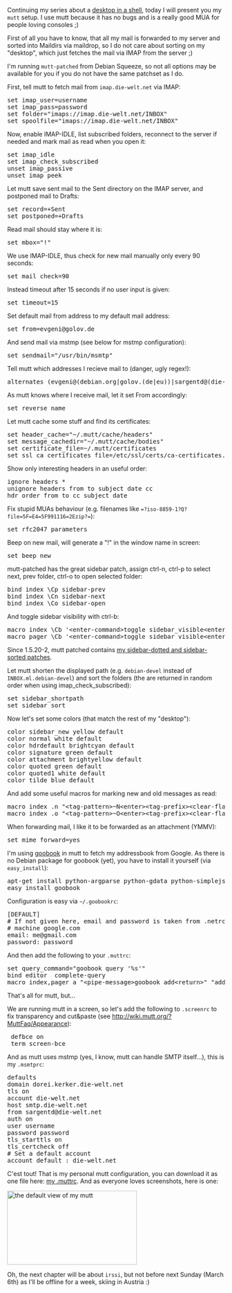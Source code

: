 <html><body><p>Continuing my series about a <a href="http://www.die-welt.net/2011/02/desktop-in-a-shell/">desktop in a shell</a>, today I will present you my <code>mutt</code> setup. I use mutt because it has no bugs and is a really good MUA for people loving consoles ;)

First of all you have to know, that all my mail is forwarded to my server and sorted into Maildirs via maildrop, so I do not care about sorting on my "desktop", which just fetches the mail via IMAP from the server ;)

I'm running <code>mutt-patched</code> from Debian Squeeze, so not all options may be available for you if you do not have the same patchset as I do.

First, tell mutt to fetch mail from <code>imap.die-welt.net</code> via IMAP:

</p><pre>set imap_user=username
set imap_pass=password
set folder="imaps://imap.die-welt.net/INBOX"
set spoolfile="imaps://imap.die-welt.net/INBOX"</pre>

Now, enable IMAP-IDLE, list subscribed folders, reconnect to the server if needed and mark mail as read when you open it:

<pre>set imap_idle
set imap_check_subscribed
unset imap_passive
unset imap_peek</pre>

Let mutt save sent mail to the Sent directory on the IMAP server, and postponed mail to Drafts:

<pre>set record=+Sent
set postponed=+Drafts</pre>

Read mail should stay where it is:

<pre>set mbox="!"</pre>

We use IMAP-IDLE, thus check for new mail manually only every 90 seconds:

<pre>set mail_check=90</pre>

Instead timeout after 15 seconds if no user input is given:

<pre>set timeout=15</pre>

Set default mail from address to my default mail address:

<pre>set from=evgeni@golov.de</pre>

And send mail via mstmp (see below for mstmp configuration):

<pre>set sendmail="/usr/bin/msmtp"</pre>

Tell mutt which addresses I recieve mail to (danger, ugly regex!):

<pre>alternates (evgeni@(debian.org|golov.(de|eu))|sargentd@(die-welt|sargentd).net|evgeni.golov@uni-duesseldorf.de)</pre>

As mutt knows where I receive mail, let it set From accordingly:

<pre>set reverse_name</pre>

Let mutt cache some stuff and find its certificates:

<pre>set header_cache="~/.mutt/cache/headers"
set message_cachedir="~/.mutt/cache/bodies"
set certificate_file=~/.mutt/certificates
set ssl_ca_certificates_file=/etc/ssl/certs/ca-certificates.crt</pre>

Show only interesting headers in an useful order:

<pre>ignore headers *
unignore headers from to subject date cc
hdr_order from to cc subject date</pre>

Fix stupid MUAs behaviour (e.g. filenames like <code>=?iso-8859-1?Q?file=5F=E4=5F991116=2Ezip?=</code>):

<pre>set rfc2047_parameters</pre>

Beep on new mail, will generate a "!" in the window name in screen:

<pre>set beep_new</pre>

mutt-patched has the great sidebar patch, assign ctrl-n, ctrl-p to select next, prev folder, ctrl-o to open selected folder:

<pre>bind index \Cp sidebar-prev
bind index \Cn sidebar-next
bind index \Co sidebar-open</pre>
And toggle sidebar visibility with ctrl-b:

<pre>macro index \Cb '&lt;enter-command&gt;toggle sidebar_visible&lt;enter&gt;&lt;refresh&gt;'
macro pager \Cb '&lt;enter-command&gt;toggle sidebar_visible&lt;enter&gt;&lt;redraw-screen&gt;'</pre>

Since 1.5.20-2, mutt patched contains <a href="http://www.die-welt.net/2008/11/pimp_my_mutt/">my sidebar-dotted and sidebar-sorted patches</a>.

Let mutt shorten the displayed path (e.g. <code>debian-devel</code> instead of <code>INBOX.ml.debian-devel</code>) and sort the folders (the are returned in random order when using  imap_check_subscribed):

<pre>set sidebar_shortpath
set sidebar_sort</pre>

Now let's set some colors (that match the rest of my "desktop"):

<pre>color sidebar_new yellow default
color normal white default
color hdrdefault brightcyan default
color signature green default
color attachment brightyellow default
color quoted green default
color quoted1 white default
color tilde blue default</pre>

And add some useful macros for marking new and old messages as read:

<pre>macro index .n "&lt;tag-pattern&gt;~N&lt;enter&gt;&lt;tag-prefix&gt;&lt;clear-flag&gt;N&lt;clear-flag&gt;*" "Catchup all new messages"
macro index .o "&lt;tag-pattern&gt;~O&lt;enter&gt;&lt;tag-prefix&gt;&lt;clear-flag&gt;O&lt;clear-flag&gt;*" "Catchup all old messages"</pre>

When forwarding mail, I like it to be forwarded as an attachment (YMMV):

<pre>set mime_forward=yes</pre>

I'm using <a href="http://code.google.com/p/goobook/">goobook</a> in mutt to fetch my addressbook from Google. As there is no Debian package for goobook (yet), you have to install it yourself (via <code>easy_install</code>):

<pre>apt-get install python-argparse python-gdata python-simplejson python-keyring python-nose
easy_install goobook</pre>

Configuration is easy via <code>~/.goobookrc</code>:

<pre>[DEFAULT]
# If not given here, email and password is taken from .netrc using
# machine google.com
email: me@gmail.com
password: password</pre>

And then add the following to your <code>.muttrc</code>:

<pre>set query_command="goobook query '%s'"
bind editor  complete-query
macro index,pager a "&lt;pipe-message&gt;goobook add&lt;return&gt;" "add the sender address to Google contacts"</pre>
That's all for mutt, but...

We are running mutt in a screen, so let's add the following to <code>.screenrc</code> to fix transparency and cut&amp;paste (see <a href="http://wiki.mutt.org/?MuttFaq/Appearance">http://wiki.mutt.org/?MuttFaq/Appearance</a>):

<pre> defbce on
 term screen-bce</pre>

And as mutt uses mstmp (yes, I know, mutt can handle SMTP itself...), this is my <code>.msmtprc</code>:

<pre>defaults
domain dorei.kerker.die-welt.net
tls on
account die-welt.net
host smtp.die-welt.net
from sargentd@die-welt.net
auth on
user username
password password
tls_starttls on
tls_certcheck off
# Set a default account
account default : die-welt.net</pre>

C'est tout! That is my personal mutt configuration, you can download it as one file here: <a href="http://files.die-welt.net/muttrc.txt">my .muttrc</a>. And as everyone loves screenshots, here is one:

<a class="image-reference" href="/wp-content/uploads/2011/02/mutt.png"><img title="mutt" src="/wp-content/uploads/2011/02/mutt-300x171.png" alt="the default view of my mutt" width="300" height="171"></a>

Oh, the next chapter will be about <code>irssi</code>, but not before next Sunday (March 6th) as I'll be offline for a week, skiing in Austria :)</body></html>

